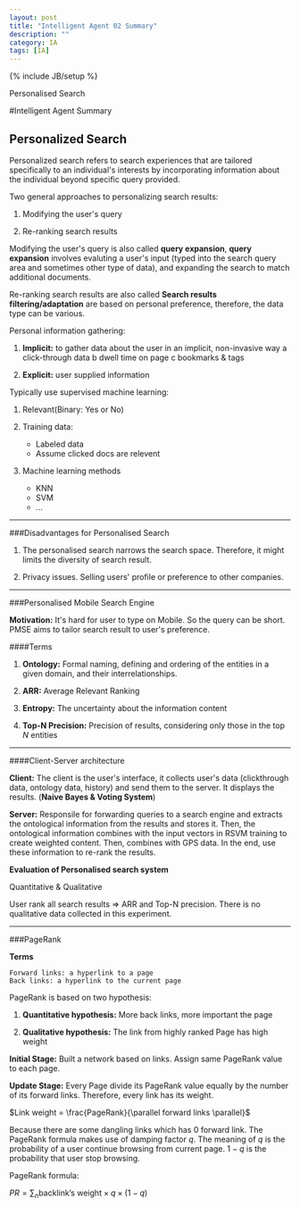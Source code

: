 ```yaml
---
layout: post
title: "Intelligent Agent 02 Summary"
description: ""
category: IA
tags: [IA]
---
```

{% include JB/setup %}

Personalised Search

<!--more-->


#Intelligent Agent Summary

## Personalized Search

Personalized search refers to search experiences that are tailored specifically to an individual's interests by incorporating information
about the individual beyond specific query provided.

Two general approaches to personalizing search results:

1. Modifying the user's query

2. Re-ranking search results


Modifying the user's query is also called **query expansion**, **query expansion** involves evaluting a user's 
input (typed into the search query area and sometimes other type of data), and expanding the search to match additional documents.

Re-ranking search results are also called **Search results filtering/adaptation** 
are based on personal preference, therefore, the data type can be various.

Personal information gathering:

1. **Implicit:** to gather data about the user in an implicit, non-invasive way
	a click-through data
	b dwell time on page
	c bookmarks & tags

2. **Explicit:** user supplied information

Typically use supervised machine learning:

1. Relevant(Binary: Yes or No)

2. Training data:
	+ Labeled data
	+ Assume clicked docs are relevent

3. Machine learning methods

	+ KNN
	+ SVM
	+ ...


---

###Disadvantages for Personalised Search

1. The personalised search narrows the search space. Therefore, it might limits the diversity of search result.

2. Privacy issues. Selling users' profile or preference to other companies.

---

###Personalised Mobile Search Engine

**Motivation:** It's hard for user to type on Mobile. So the query can
be short. PMSE aims to tailor search result to user's preference.

####Terms

1. **Ontology:** Formal naming, defining and ordering of the entities in a 
given domain, and their interrelationships.

2. **ARR:** Average Relevant Ranking

3. **Entropy:** The uncertainty about the information content

4. **Top-N Precision:** Precision of results, considering only those in the top $N$ entities

---

####Client-Server architecture

**Client:** The client is the user's interface, it collects user's data (clickthrough data, ontology data, history) and send them
to the server. It displays the results. (**Naive Bayes & Voting System**)

**Server:** Responsile for forwarding queries to a search engine and extracts the ontological information from the results and stores it.
Then, the ontological information combines with the input vectors in RSVM training to create weighted content. Then, combines with GPS 
data. In the end, use these information to re-rank the results.

**Evaluation of Personalised search system**

Quantitative & Qualitative

User rank all search results $\Rightarrow$ ARR and Top-N precision. There is no qualitative data collected in this experiment.

---

###PageRank

**Terms**

    Forward links: a hyperlink to a page 
    Back links: a hyperlink to the current page

PageRank is based on two hypothesis:

1. **Quantitative hypothesis:** More back links, more important the page

2. **Qualitative hypothesis:** The link from highly ranked Page has high weight

**Initial Stage:** Built a network based on links. Assign same PageRank value to each page.

**Update Stage:** Every Page divide its PageRank value equally by the number of its forward links. Therefore, every link has its weight.

$Link weight = \frac{PageRank}{\parallel forward links \parallel}$


Because there are some dangling links which has 0 forward link. The PageRank formula makes use of damping factor $q$. The meaning of 
$q$ is the probability of a user continue browsing from current page. $1 - q$ is the probability that user stop browsing.

PageRank formula: 

$PR = \sum_{n} \text{backlink's weight} \times q \times (1 - q)$




